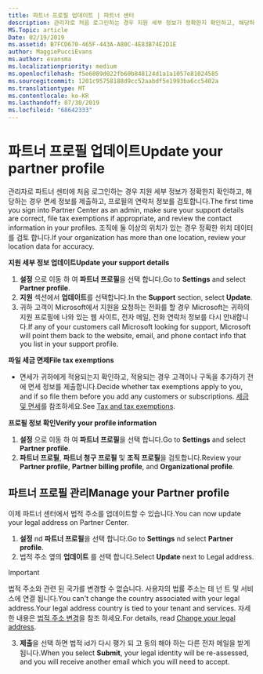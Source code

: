 ```yaml
---
title: 파트너 프로필 업데이트 | 파트너 센터
description: 관리자로 처음 로그인하는 경우 지원 세부 정보가 정확한지 확인하고, 해당하는 경우 면세 정보를 제출하고, 프로필의 연락처 정보를 검토합니다.
MS.Topic: article
Date: 02/19/2019
ms.assetid: B7FCD670-465F-443A-A80C-4E83B74E2D1E
author: MaggiePucciEvans
ms.author: evansma
ms.localizationpriority: medium
ms.openlocfilehash: f5e6089d022fb60b848124d1a1a1057e81024585
ms.sourcegitcommit: 1201c95758188d9cc52aabdf5e1993ba6cc5402a
ms.translationtype: MT
ms.contentlocale: ko-KR
ms.lasthandoff: 07/30/2019
ms.locfileid: "68642333"
---
```

# <a name="update-your-partner-profile"></a><span data-ttu-id="e5274-103">파트너 프로필 업데이트</span><span class="sxs-lookup"><span data-stu-id="e5274-103">Update your partner profile</span></span>


<span data-ttu-id="e5274-104">관리자로 파트너 센터에 처음 로그인하는 경우 지원 세부 정보가 정확한지 확인하고, 해당하는 경우 면세 정보를 제출하고, 프로필의 연락처 정보를 검토합니다.</span><span class="sxs-lookup"><span data-stu-id="e5274-104">The first time you sign into Partner Center as an admin, make sure your support details are correct, file tax exemptions if appropriate, and review the contact information in your profiles.</span></span> <span data-ttu-id="e5274-105">조직에 둘 이상의 위치가 있는 경우 정확한 위치 데이터를 검토 합니다.</span><span class="sxs-lookup"><span data-stu-id="e5274-105">If your organization has more than one location, review your location data for accuracy.</span></span>

<span data-ttu-id="e5274-106">**지원 세부 정보 업데이트**</span><span class="sxs-lookup"><span data-stu-id="e5274-106">**Update your support details**</span></span>

1.  <span data-ttu-id="e5274-107">**설정** 으로 이동 하 여 **파트너 프로필**을 선택 합니다.</span><span class="sxs-lookup"><span data-stu-id="e5274-107">Go to **Settings** and select **Partner profile**.</span></span>
2.  <span data-ttu-id="e5274-108">**지원** 섹션에서 **업데이트**를 선택합니다.</span><span class="sxs-lookup"><span data-stu-id="e5274-108">In the **Support** section, select **Update**.</span></span>
3.  <span data-ttu-id="e5274-109">귀하 고객이 Microsoft에서 지원을 요청하는 전화를 할 경우 Microsoft는 귀하의 지원 프로필에 나와 있는 웹 사이트, 전자 메일, 전화 연락처 정보를 다시 안내합니다.</span><span class="sxs-lookup"><span data-stu-id="e5274-109">If any of your customers call Microsoft looking for support, Microsoft will point them back to the website, email, and phone contact info that you list in your support profile.</span></span>

<span data-ttu-id="e5274-110">**파일 세금 면제**</span><span class="sxs-lookup"><span data-stu-id="e5274-110">**File tax exemptions**</span></span>

-   <span data-ttu-id="e5274-111">면세가 귀하에게 적용되는지 확인하고, 적용되는 경우 고객이나 구독을 추가하기 전에 면세 정보를 제출합니다.</span><span class="sxs-lookup"><span data-stu-id="e5274-111">Decide whether tax exemptions apply to you, and if so file them before you add any customers or subscriptions.</span></span> <span data-ttu-id="e5274-112">[세금 및 면세](tax-and-tax-exemptions.md)를 참조하세요.</span><span class="sxs-lookup"><span data-stu-id="e5274-112">See [Tax and tax exemptions](tax-and-tax-exemptions.md).</span></span>

<span data-ttu-id="e5274-113">**프로필 정보 확인**</span><span class="sxs-lookup"><span data-stu-id="e5274-113">**Verify your profile information**</span></span>

1.  <span data-ttu-id="e5274-114">**설정** 으로 이동 하 여 **파트너 프로필**을 선택 합니다.</span><span class="sxs-lookup"><span data-stu-id="e5274-114">Go to **Settings** and select **Partner profile**.</span></span> 
2.  <span data-ttu-id="e5274-115">**파트너 프로필**, **파트너 청구 프로필** 및 **조직 프로필**을 검토합니다.</span><span class="sxs-lookup"><span data-stu-id="e5274-115">Review your **Partner profile**, **Partner billing profile**, and **Organizational profile**.</span></span>

## <a name="manage-your-partner-profile"></a><span data-ttu-id="e5274-116">파트너 프로필 관리</span><span class="sxs-lookup"><span data-stu-id="e5274-116">Manage your Partner profile</span></span> 

<span data-ttu-id="e5274-117">이제 파트너 센터에서 법적 주소를 업데이트할 수 있습니다.</span><span class="sxs-lookup"><span data-stu-id="e5274-117">You can now update your legal address on Partner Center.</span></span>

1. <span data-ttu-id="e5274-118">**설정** nd **파트너 프로필**을 선택 합니다.</span><span class="sxs-lookup"><span data-stu-id="e5274-118">Go to **Settings** nd select **Partner profile**.</span></span> 
2. <span data-ttu-id="e5274-119">법적 주소 옆의 **업데이트** 를 선택 합니다.</span><span class="sxs-lookup"><span data-stu-id="e5274-119">Select **Update** next to Legal address.</span></span> 

>[!Important]
><span data-ttu-id="e5274-120">법적 주소와 관련 된 국가를 변경할 수 없습니다. 사용자의 법률 주소는 테 넌 트 및 서비스에 연결 됩니다.</span><span class="sxs-lookup"><span data-stu-id="e5274-120">You can't change the country associated with your legal address.Your legal address country is tied to your tenant and services.</span></span> <span data-ttu-id="e5274-121">자세한 내용은 [법적 주소 변경](https://docs.microsoft.com/office365/admin/manage/change-address-contact-and-more?view=o365-worldwide)을 참조 하세요.</span><span class="sxs-lookup"><span data-stu-id="e5274-121">For details, read [Change your legal address](https://docs.microsoft.com/office365/admin/manage/change-address-contact-and-more?view=o365-worldwide).</span></span>

3. <span data-ttu-id="e5274-122">**제출**을 선택 하면 법적 id가 다시 평가 되 고 동의 해야 하는 다른 전자 메일을 받게 됩니다.</span><span class="sxs-lookup"><span data-stu-id="e5274-122">When you select **Submit**, your legal identity will be re-assessed, and you will receive another email which you will need to accept.</span></span>



 



